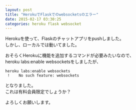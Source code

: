 ```yaml
---
layout: post
title: "HerokuでFlaskでのwebsocketsのエラー"
date: 2015-02-17 03:30:25
categories: heroku flask websocket
---
```

<p>Herokuを使って、Flaskのチャットアプリをpushしました。<br>
しかし、ローカルでは動いてました。</p>

<p>おそらくHerokuに機能を追加するコマンドが必要みたいなので、<br>
heroku labs:enable websocketsをしましたが、</p>

<pre><code>heroku labs:enable websockets
 !    No such feature: websockets
</code></pre>

<p>となりました。<br>
これは有料会員限定でしょうか？</p>

<p>よろしくお願いします。</p>

